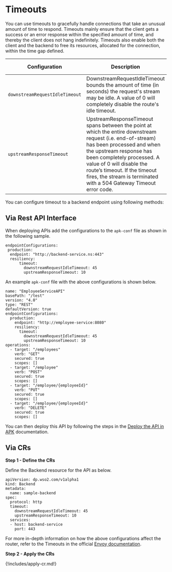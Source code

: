 # Timeouts

You can use timeouts to gracefully handle connections that take an unusual amount of time to respond. Timeouts mainly ensure that the client gets a success or an error response within the specified amount of time, and thereby the client does not hang indefinitely. Timeouts also enable both the client and the backend to free its resources, allocated for the connection, within the time gap defined.

<table>
    <thead>
      <tr>
        <th>Configuration</th>
        <th>Description</th>
        <th>Default Value</th>
      </tr>
    </thead>
    <tbody>
      <tr>
        <td style="white-space: nowrap;"><code>downstreamRequestIdleTimeout</code></td>
        <td>DownstreamRequestIdleTimeout bounds the amount of time (in seconds) the request's stream may be idle. A value of 0 will completely disable the route's idle timeout.</td>
        <td>300</td>
      </tr>
      <tr>
        <td style="white-space: nowrap;"><code>upstreamResponseTimeout</code></td>
        <td>UpstreamResponseTimeout spans between the point at which the entire downstream request (i.e. end-of-stream) has been processed and when the upstream response has been completely processed. A value of 0 will disable the route’s timeout. If the timeout fires, the stream is terminated with a 504 Gateway Timeout error code.</td>
        <td>15</td>
      </tr>
    </tbody>
</table>

You can configure timeout to a backend endpoint using following methods:

## Via Rest API Interface

When deploying APIs add the configurations to the `apk-conf` file as shown in the following sample.

```
endpointConfigurations:
 production:
  endpoint: "http://backend-service.ns:443"
  resiliency:
      timeout:
        downstreamRequestIdleTimeout: 45
        upstreamResponseTimeout: 10
```

An example `apk-conf` file with the above configurations is shown below.

```
name: "EmployeeServiceAPI"
basePath: "/test"
version: "4.0"
type: "REST"
defaultVersion: true
endpointConfigurations:
  production:
    endpoint: "http://employee-service:8080"
    resiliency:
      timeout:
        downstreamRequestIdleTimeout: 45
        upstreamResponseTimeout: 10
operations:
  - target: "/employees"
    verb: "GET"
    secured: true
    scopes: []
  - target: "/employee"
    verb: "POST"
    secured: true
    scopes: []
  - target: "/employee/{employeeId}"
    verb: "PUT"
    secured: true
    scopes: []
  - target: "/employee/{employeeId}"
    verb: "DELETE"
    secured: true
    scopes: []
```

You can then deploy this API by following the steps in the [Deploy the API in APK](../../get-started/quick-start-guide.md#deploy-the-api-in-apk) documentation.

## Via CRs

**Step 1 - Define the CRs**

Define the Backend resource for the API as below.
```
apiVersion: dp.wso2.com/v1alpha1
kind: Backend
metadata:
  name: sample-backend
spec:
  protocol: http
  timeout:
    downstreamRequestIdleTimeout: 45
    upstreamResponseTimeout: 10
  services:
  - host: backend-service
    port: 443
```

For more in-depth information on how the above configurations affect the router, refer to the Timeouts in the official [Envoy documentation](https://www.envoyproxy.io/docs/envoy/v1.24.1/faq/configuration/timeouts).


**Step 2 - Apply the CRs**

{!includes/apply-cr.md!}